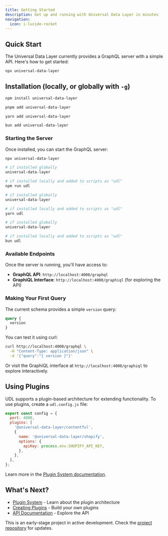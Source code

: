 ```yaml
---
title: Getting Started
description: Get up and running with Universal Data Layer in minutes
navigation:
  icon: i-lucide-rocket
---
```


## Quick Start

The Universal Data Layer currently provides a GraphQL server with a simple API. Here's how to get started:

```bash [Terminal]
npx universal-data-layer
```

## Installation (locally, or globally with `-g`)

<code-group>

```bash [npm]
npm install universal-data-layer
```

```bash [pnpm]
pnpm add universal-data-layer
```

```bash [yarn]
yarn add universal-data-layer
```

```bash [bun]
bun add universal-data-layer
```

</code-group>


### Starting the Server

Once installed, you can start the GraphQL server:

<code-group>

```bash [npx]
npx universal-data-layer
```

```bash [npm]
# if installed globally
universal-data-layer

# if installed locally and added to scripts as "udl"
npm run udl
```

```bash [yarn]
# if installed globally
universal-data-layer

# if installed locally and added to scripts as "udl"
yarn udl
```

```bash [bun]
# if installed globally
universal-data-layer

# if installed locally and added to scripts as "udl"
bun udl
```

</code-group>

### Available Endpoints

Once the server is running, you'll have access to:

- **GraphQL API**: `http://localhost:4000/graphql`
- **GraphiQL Interface**: `http://localhost:4000/graphiql` (for exploring the API)

### Making Your First Query

The current schema provides a simple `version` query:

```graphql [query.graphql]
query {
  version
}
```

You can test it using curl:

```bash [Terminal]
curl http://localhost:4000/graphql \
  -H "Content-Type: application/json" \
  -d '{"query":"{ version }"}'
```

Or visit the GraphiQL interface at `http://localhost:4000/graphiql` to explore interactively.

## Using Plugins

UDL supports a plugin-based architecture for extending functionality. To use plugins, create a `udl.config.js` file:

```js [udl.config.js]
export const config = {
  port: 4000,
  plugins: [
    '@universal-data-layer/contentful',
    {
      name: '@universal-data-layer/shopify',
      options: {
        apiKey: process.env.SHOPIFY_API_KEY,
      },
    },
  ],
};
```

Learn more in the [Plugin System documentation](/plugins/overview).

## What's Next?

- [Plugin System](/plugins/overview) - Learn about the plugin architecture
- [Creating Plugins](/plugins/creating-plugins) - Build your own plugins
- [API Documentation](/other/api) - Explore the API

This is an early-stage project in active development. Check the [project repository](https://github.com/dawidurbanski/universal-data-layer) for updates.
